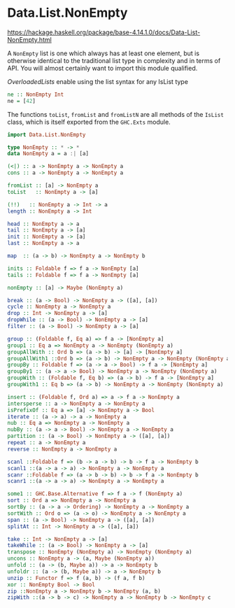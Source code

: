 # Data.List.NonEmpty

https://hackage.haskell.org/package/base-4.14.1.0/docs/Data-List-NonEmpty.html

A `NonEmpty` list is one which always has at least one element, but is otherwise identical to the traditional list type in complexity and in terms of API. You will almost certainly want to import this module qualified.


*OverloadedLists* enable using the list syntax for any IsList type

```hs
ne :: NonEmpty Int
ne = [42]
```

The functions `toList`, `fromList` and `fromListN` are all methods of the `IsList` class, which is itself exported from the `GHC.Exts` module.


```hs
import Data.List.NonEmpty

type NonEmpty :: * -> *
data NonEmpty a = a :| [a]

(<|) :: a -> NonEmpty a -> NonEmpty a
cons :: a -> NonEmpty a -> NonEmpty a

fromList :: [a] -> NonEmpty a
toList   :: NonEmpty a -> [a]

(!!)   :: NonEmpty a -> Int -> a
length :: NonEmpty a -> Int

head :: NonEmpty a -> a
tail :: NonEmpty a -> [a]
init :: NonEmpty a -> [a]
last :: NonEmpty a -> a

map  :: (a -> b) -> NonEmpty a -> NonEmpty b

inits :: Foldable f => f a -> NonEmpty [a]
tails :: Foldable f => f a -> NonEmpty [a]

nonEmpty :: [a] -> Maybe (NonEmpty a)

break :: (a -> Bool) -> NonEmpty a -> ([a], [a])
cycle :: NonEmpty a -> NonEmpty a
drop :: Int -> NonEmpty a -> [a]
dropWhile :: (a -> Bool) -> NonEmpty a -> [a]
filter :: (a -> Bool) -> NonEmpty a -> [a]

group :: (Foldable f, Eq a) => f a -> [NonEmpty a]
group1 :: Eq a => NonEmpty a -> NonEmpty (NonEmpty a)
groupAllWith :: Ord b => (a -> b) -> [a] -> [NonEmpty a]
groupAllWith1 ::Ord b => (a -> b) -> NonEmpty a -> NonEmpty (NonEmpty a)
groupBy :: Foldable f => (a -> a -> Bool) -> f a -> [NonEmpty a]
groupBy1 :: (a -> a -> Bool) -> NonEmpty a -> NonEmpty (NonEmpty a)
groupWith :: (Foldable f, Eq b) => (a -> b) -> f a -> [NonEmpty a]
groupWith1 :: Eq b => (a -> b) -> NonEmpty a -> NonEmpty (NonEmpty a)

insert :: (Foldable f, Ord a) => a -> f a -> NonEmpty a
intersperse :: a -> NonEmpty a -> NonEmpty a
isPrefixOf :: Eq a => [a] -> NonEmpty a -> Bool
iterate :: (a -> a) -> a -> NonEmpty a
nub :: Eq a => NonEmpty a -> NonEmpty a
nubBy :: (a -> a -> Bool) -> NonEmpty a -> NonEmpty a
partition :: (a -> Bool) -> NonEmpty a -> ([a], [a])
repeat :: a -> NonEmpty a
reverse :: NonEmpty a -> NonEmpty a

scanl ::Foldable f => (b -> a -> b) -> b -> f a -> NonEmpty b
scanl1 ::(a -> a -> a) -> NonEmpty a -> NonEmpty a
scanr ::Foldable f => (a -> b -> b) -> b -> f a -> NonEmpty b
scanr1 ::(a -> a -> a) -> NonEmpty a -> NonEmpty a

some1 :: GHC.Base.Alternative f => f a -> f (NonEmpty a)
sort :: Ord a => NonEmpty a -> NonEmpty a
sortBy :: (a -> a -> Ordering) -> NonEmpty a -> NonEmpty a
sortWith :: Ord o => (a -> o) -> NonEmpty a -> NonEmpty a
span :: (a -> Bool) -> NonEmpty a -> ([a], [a])
splitAt :: Int -> NonEmpty a -> ([a], [a])

take :: Int -> NonEmpty a -> [a]
takeWhile :: (a -> Bool) -> NonEmpty a -> [a]
transpose :: NonEmpty (NonEmpty a) -> NonEmpty (NonEmpty a)
uncons :: NonEmpty a -> (a, Maybe (NonEmpty a))
unfold :: (a -> (b, Maybe a)) -> a -> NonEmpty b
unfoldr :: (a -> (b, Maybe a)) -> a -> NonEmpty b
unzip :: Functor f => f (a, b) -> (f a, f b)
xor :: NonEmpty Bool -> Bool
zip ::NonEmpty a -> NonEmpty b -> NonEmpty (a, b)
zipWith ::(a -> b -> c) -> NonEmpty a -> NonEmpty b -> NonEmpty c
```
